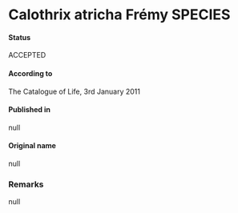 # Calothrix atricha Frémy SPECIES

#### Status
ACCEPTED

#### According to
The Catalogue of Life, 3rd January 2011

#### Published in
null

#### Original name
null

### Remarks
null